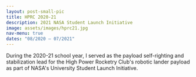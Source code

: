 ```yaml
---
layout: post-small-pic
title: HPRC 2020-21
description: 2021 NASA Student Launch Initiative
image: assets/images/hprc21.jpg
nav-menu: true
dates: "08/2020 – 07/2021"
---
```


During the 2020-21 school year, I served as the payload self-righting and stabilization lead for the High Power Rocketry Club's robotic lander payload as part of NASA's University Student Launch Initiative. 